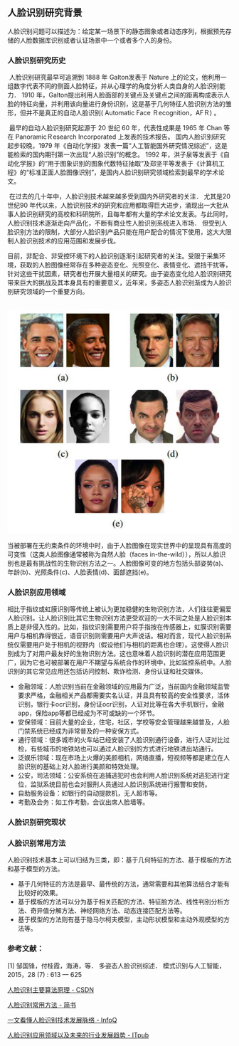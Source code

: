 ## 人脸识别研究背景

人脸识别问题可以描述为：给定某一场景下的静态图象或者动态序列，根据预先存储的人脸数据库识别或者认证场景中一个或者多个人的身份。

### 人脸识别研究历史

​		人脸识别研究最早可追溯到 1888 年 Galton发表于 Nature 上的论文，他利用一组数字代表不同的侧面人脸特征，并从心理学的角度分析人类自身的人脸识别能力． 1910 年，Galton提出利用人脸面部的关键点及关键点之间的距离构成表示人脸的特征向量，并利用该向量进行身份识别，这是基于几何特征人脸识别方法的雏形，但并不是真正的自动人脸识别( Automatic Face Ｒecognition，AFＲ) 。

​		最早的自动人脸识别研究起源于 20 世纪 60 年，代表性成果是 1965 年 Chan 等在 PanoramicＲesearch Incorporated 上发表的技术报告。 国内人脸识别研究起步较晚，1979 年《自动化学报》发表一篇“人工智能国外研究情况综述”，这是能检索的国内期刊第一次出现“人脸识别”的概念。 1992 年，洪子泉等发表于《自动化学报》的“用于图象识别的图象代数特征抽取”及郑坚平等发表于《计算机工程》的“标准正面人脸图像识别”，是国内人脸识别研究领域检索到最早的学术论文。

​		在过去的几十年中，人脸识别技术越来越多受到国内外研究者的关注． 尤其是20 世纪90 年代以来，人脸识别技术的研究和应用都取得巨大进步，涌现出一大批从事人脸识别研究的高校和科研院所，且每年都有大量的学术论文发表。与此同时，人脸识别技术逐渐走向产品化，不断有商业性人脸识别系统进入市场． 但受到人脸识别方法的限制，大部分人脸识别产品只能在用户配合的情况下使用，这大大限制人脸识别技术的应用范围和发展步伐。

​		目前，非配合、非受控环境下的人脸识别逐渐引起研究者的关注。受限于采集环境，获取的人脸图像经常存在多种姿态变化、光照变化、表情变化、遮挡干扰等，针对这些干扰因素，研究者也开展大量相关的研究。由于姿态变化给人脸识别研究带来巨大的挑战及其本身具有的重要意义，近年来，多姿态人脸识别渐成为人脸识别研究领域的一个重要方向。

​		![multi-pose-faces](../imgs/MultiPose.png)

​		当被部署在无约束条件的环境中时，由于人脸图像在现实世界中的呈现具有高度的可变性（这类人脸图像通常被称为自然人脸（faces in-the-wild）），所以人脸识别也是最有挑战性的生物识别方法之一。人脸图像可变的地方包括头部姿势(a)、年龄(b)、光照条件(c)、人脸表情(d)、面部遮挡(e)。

### 人脸识别应用领域

​		相比于指纹或虹膜识别等传统上被认为更加稳健的生物识别方法，人们往往更偏爱人脸识别。让人脸识别比其它生物识别方法更受欢迎的一大不同之处是人脸识别本质上是非侵入性的。比如，指纹识别需要用户将手指按在传感器上，虹膜识别需要用户与相机靠得很近，语音识别则需要用户大声说话。相对而言，现代人脸识别系统仅需要用户处于相机的视野内（假设他们与相机的距离也合理）。这使得人脸识别成为了对用户最友好的生物识别方法。这也意味着人脸识别的潜在应用范围更广，因为它也可被部署在用户不期望与系统合作的环境中，比如监控系统中。人脸识别的其它常见应用还包括访问控制、欺诈检测、身份认证和社交媒体。

- 金融领域：人脸识别当前在金融领域的应用最为广泛，当前国内金融领域监管要求严格，金融相关产品都需要实名认证，并且具有较高的安全性要求，活体识别，银行卡ocr识别，身份证ocr识别，人证对比等在各大手机银行，金融app，保险app等都已经成为不可或缺的一个环节。
- 安保领域：目前大量的企业，住宅，社区，学校等安全管理越来越普及，人脸门禁系统已经成为非常普及的一种安保方式。
- 通行领域：很多城市的火车站已经安装了人脸识别通行设备，进行人证对比过检，有些城市的地铁站也可以通过人脸识别的方式进行地铁进出站通行。
- 泛娱乐领域：现在市场上火爆的美颜相机，网络直播，短视频等都是建立在人脸识别的基础上对人脸进行美颜和特效处理。
- 公安，司法领域：公安系统在追捕逃犯时也会利用人脸识别系统对逃犯进行定位，监狱系统目前也会对服刑人员通过人脸识别系统进行报警和安防。
- 自助服务设备：如银行的自动提款机，无人超市等。
- 考勤及会务：如工作考勤，会议出席人脸墙等。



### 人脸识别研究现状

### 人脸识别常用方法

​		人脸识别技术基本上可以归结为三类，即：基于几何特征的方法、基于模板的方法和基于模型的方法。

- 基于几何特征的方法是最早、最传统的方法，通常需要和其他算法结合才能有比较好的效果。
- 基于模板的方法可以分为基于相关匹配的方法、特征脸方法、线性判别分析方法、奇异值分解方法、神经网络方法、动态连接匹配方法等。
- 基于模型的方法则有基于隐马尔柯夫模型，主动形状模型和主动外观模型的方法等。



### 参考文献：

[1] 邹国锋，付桂霞，海涛，等． 多姿态人脸识别综述． 模式识别与人工智能，2015，28 (7) : 613 — 625

[人脸识别主要算法原理 - CSDN](https://blog.csdn.net/liulina603/article/details/7925170)

[人脸识别常用方法 - 简书](https://www.jianshu.com/p/361fc79e45bd)

[一文看懂人脸识别技术发展脉络 - InfoQ](https://www.infoq.cn/article/CfW4lObDUR-Oiw5PUcru)

[人脸识别应用领域以及未来的行业发展趋势 - ITpub](http://blog.itpub.net/29829936/viewspace-2641737/)